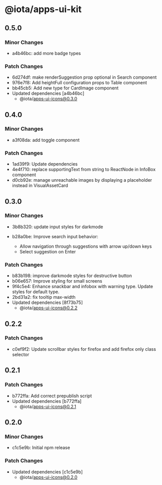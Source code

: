 # @iota/apps-ui-kit

## 0.5.0

### Minor Changes

-   a4b46bc: add more badge types

### Patch Changes

-   6d274df: make renderSuggestion prop optional in Search component
-   976e7f8: Add heightFull configuration props to Table component
-   bb45cb5: Add new type for CardImage component
-   Updated dependencies [a4b46bc]
    -   @iota/apps-ui-icons@0.3.0

## 0.4.0

### Minor Changes

-   a3f08da: add toggle component

### Patch Changes

-   1ad39f9: Update dependencies
-   4e4f710: replace supportingText from string to ReactNode in InfoBox component
-   d0cb92e: manage unreachable images by displaying a placeholder instead in VisualAssetCard

## 0.3.0

### Minor Changes

-   3b8b320: update input styles for darkmode
-   b28a0be: Improve search input behavior:

    -   Allow navigation through suggestions with arrow up/down keys
    -   Select suggestion on Enter

### Patch Changes

-   b83b198: improve darkmode styles for destructive button
-   b06e657: Improve styling for small screens
-   9f4c5e4: Enhance snackbar and infobox with warning type. Update styles for default type.
-   2bd31a2: fix tooltip max-width
-   Updated dependencies [8f73b75]
    -   @iota/apps-ui-icons@0.2.2

## 0.2.2

### Patch Changes

-   c0ef9f2: Update scrollbar styles for firefox and add firefox only class selector

## 0.2.1

### Patch Changes

-   b772ffa: Add correct prepublish script
-   Updated dependencies [b772ffa]
    -   @iota/apps-ui-icons@0.2.1

## 0.2.0

### Minor Changes

-   c1c5e9b: Initial npm release

### Patch Changes

-   Updated dependencies [c1c5e9b]
    -   @iota/apps-ui-icons@0.2.0
